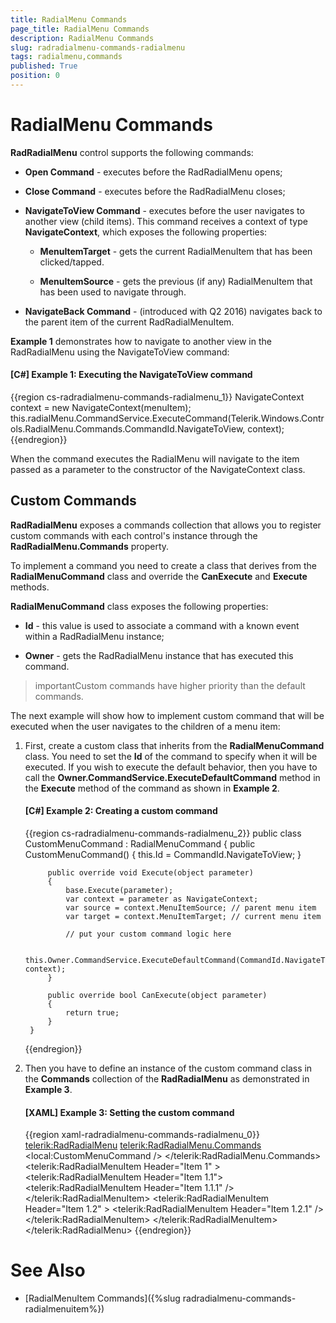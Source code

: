 ```yaml
---
title: RadialMenu Commands
page_title: RadialMenu Commands
description: RadialMenu Commands
slug: radradialmenu-commands-radialmenu
tags: radialmenu,commands
published: True
position: 0
---
```


# RadialMenu Commands

__RadRadialMenu__ control supports the following commands: 

* __Open Command__ - executes before the RadRadialMenu opens;

* __Close Command__ -  executes before the RadRadialMenu closes;          

* __NavigateToView Command__ - executes before the user navigates to another view (child items). This command receives a context of type __NavigateContext__, which exposes the following properties:            

	* __MenuItemTarget__ - gets the current RadialMenuItem that has been clicked/tapped.              

	* __MenuItemSource__ - gets the previous (if any) RadialMenuItem that has been used to navigate through.     
	
* __NavigateBack Command__ - (introduced with Q2 2016) navigates back to the parent item of the current RadRadialMenuItem.

__Example 1__ demonstrates how to navigate to another view in the RadRadialMenu using the NavigateToView command:

#### __[C#] Example 1: Executing the NavigateToView command__

{{region cs-radradialmenu-commands-radialmenu_1}}
	NavigateContext context = new NavigateContext(menuItem);
	this.radialMenu.CommandService.ExecuteCommand(Telerik.Windows.Controls.RadialMenu.Commands.CommandId.NavigateToView, context);
{{endregion}}

When the command executes the RadialMenu will navigate to the item passed as a parameter to the constructor of the NavigateContext class.

## Custom Commands

__RadRadialMenu__ exposes a commands collection that allows you to register custom commands with each control's instance through the __RadRadialMenu.Commands__ property.        

To implement a command you need to create a class that derives from the __RadialMenuCommand__ class and override the __CanExecute__ and __Execute__ methods.        

__RadialMenuCommand__ class exposes the following properties:        

* __Id__ - this value is used to associate a command with a known event within a RadRadialMenu instance;          

* __Owner__ - gets the RadRadialMenu instance that has executed this command.          

>importantCustom commands have higher priority than the default commands.

The next example will show how to implement custom command that will be executed when the user navigates to the children of a menu item:

1. First, create a custom class that inherits from the __RadialMenuCommand__ class. You need to set the __Id__ of the command to specify when it will be executed. If you wish to execute the default behavior, then you have to call the __Owner.CommandService.ExecuteDefaultCommand__ method in the __Execute__ method of the command as shown in __Example 2__. 

	#### __[C#] Example 2: Creating a custom command__

	{{region cs-radradialmenu-commands-radialmenu_2}}
		public class CustomMenuCommand : RadialMenuCommand
		{
		    public CustomMenuCommand()
		    {
		        this.Id = CommandId.NavigateToView;
		    }
		
		    public override void Execute(object parameter)
		    {
		        base.Execute(parameter);
		        var context = parameter as NavigateContext;
		        var source = context.MenuItemSource; // parent menu item
		        var target = context.MenuItemTarget; // current menu item
		
		        // put your custom command logic here
		
		        this.Owner.CommandService.ExecuteDefaultCommand(CommandId.NavigateToView, context);
		    }
		
		    public override bool CanExecute(object parameter)
		    {
		        return true;
		    }
		}
	{{endregion}}

1. Then you have to define an instance of the custom command class in the __Commands__ collection of the __RadRadialMenu__ as demonstrated in __Example 3__.            

	#### __[XAML] Example 3: Setting the custom command__

	{{region xaml-radradialmenu-commands-radialmenu_0}}
		<telerik:RadRadialMenu>
		    <telerik:RadRadialMenu.Commands>
		        <local:CustomMenuCommand />
		    </telerik:RadRadialMenu.Commands>
		    <telerik:RadRadialMenuItem Header="Item 1" >
		        <telerik:RadRadialMenuItem Header="Item 1.1">
		            <telerik:RadRadialMenuItem Header="Item 1.1.1" />
		        </telerik:RadRadialMenuItem>
		        <telerik:RadRadialMenuItem Header="Item 1.2" >
		            <telerik:RadRadialMenuItem Header="Item 1.2.1" />
		        </telerik:RadRadialMenuItem>
		    </telerik:RadRadialMenuItem>
		</telerik:RadRadialMenu>
	{{endregion}}

# See Also

 * [RadialMenuItem Commands]({%slug radradialmenu-commands-radialmenuitem%})
